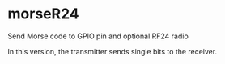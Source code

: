 # morseR24

Send Morse code to GPIO pin and optional RF24 radio

In this version, the transmitter sends single bits to the receiver.
